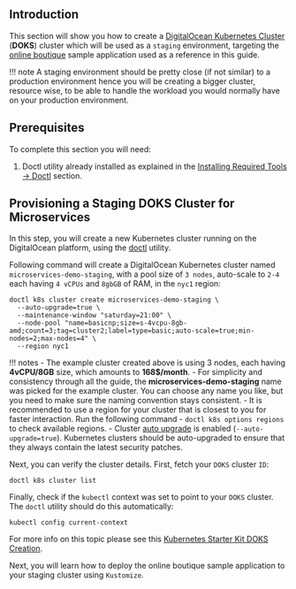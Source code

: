 ## Introduction

This section will show you how to create a [DigitalOcean Kubernetes Cluster](https://docs.digitalocean.com/products/kubernetes/) (**DOKS**) cluster which will be used as a `staging` environment, targeting the [online boutique](https://github.com/digitalocean/kubernetes-sample-apps/tree/master/microservices-demo) sample application used as a reference in this guide.

!!! note
    A staging environment should be pretty close (if not similar) to a production environment hence you will be creating a bigger cluster, resource wise, to be able to handle the workload you would normally have on your production environment.

## Prerequisites

To complete this section you will need:

1. Doctl utility already installed as explained in the [Installing Required Tools -> Doctl](installing-required-tools.md#installing-doctl) section.

## Provisioning a Staging DOKS Cluster for Microservices

In this step, you will create a new Kubernetes cluster running on the DigitalOcean platform, using the [doctl](https://docs.digitalocean.com/reference/doctl/) utility.

Following command will create a DigitalOcean Kubernetes cluster named `microservices-demo-staging`, with a pool size of `3 nodes`, auto-scale to `2-4` each having `4 vCPUs` and `8gbGB` of RAM, in the `nyc1` region:

```shell
doctl k8s cluster create microservices-demo-staging \
  --auto-upgrade=true \
  --maintenance-window "saturday=21:00" \
  --node-pool "name=basicnp;size=s-4vcpu-8gb-amd;count=3;tag=cluster2;label=type=basic;auto-scale=true;min-nodes=2;max-nodes=4" \
  --region nyc1
```

!!! notes
    - The example cluster created above is using 3 nodes, each having **4vCPU/8GB** size, which amounts to **168$/month**.
    - For simplicity and consistency through all the guide, the **microservices-demo-staging** name was picked for the example cluster. You can choose any name you like, but you need to make sure the naming convention stays consistent.
    - It is recommended to use a region for your cluster that is closest to you for faster interaction. Run the following command - `doctl k8s options regions` to check available regions.
    - Cluster [auto upgrade](https://docs.digitalocean.com/products/kubernetes/how-to/upgrade-cluster/#automatically) is enabled (`--auto-upgrade=true`). Kubernetes clusters should be auto-upgraded to ensure that they always contain the latest security patches.

Next, you can verify the cluster details. First, fetch your `DOKS` cluster `ID`:

```shell
doctl k8s cluster list
```

Finally, check if the `kubectl` context was set to point to your `DOKS` cluster. The `doctl` utility should do this automatically:

```shell
kubectl config current-context
```

For more info on this topic please see this [Kubernetes Starter Kit DOKS Creation](https://github.com/digitalocean/Kubernetes-Starter-Kit-Developers/tree/main/01-setup-DOKS#step-3---creating-the-doks-cluster).

Next, you will learn how to deploy the online boutique sample application to your staging cluster using `Kustomize`.
